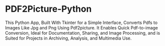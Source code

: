 # PDF2Picture-Python
This Python App, Built With Tkinter for a Simple Interface, Converts Pdfs to Images Like Jpg and Png Using Pdf2picture. It Enables Quick Pdf-to-image Conversion, Ideal for Documentation, Sharing, and Image Processing, and is Suited for Projects in Archiving, Analysis, and Multimedia Use.
